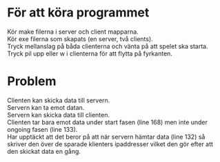 # För att köra programmet  
Kör make filerna i server och client mapparna.  
Kör exe filerna som skapats (en server, två clients).  
Tryck mellanslag på båda clienterna och vänta på att spelet ska starta.  
Tryck pil upp eller w i clienterna för att flytta på fyrkanten.  

# Problem
Clienten kan skicka data till servern.  
Servern kan ta emot datan.  
Servern kan skicka data till clienten.  
Clienten tar bara emot data under start fasen (line 168) men inte under ongoing fasen (line 133).  
Har upptäckt att det beror på att när servern hämtar data (line 132) så skriver den över de sparade klienters ipaddresser vilket den gör efter att den skickat data en gång.  
